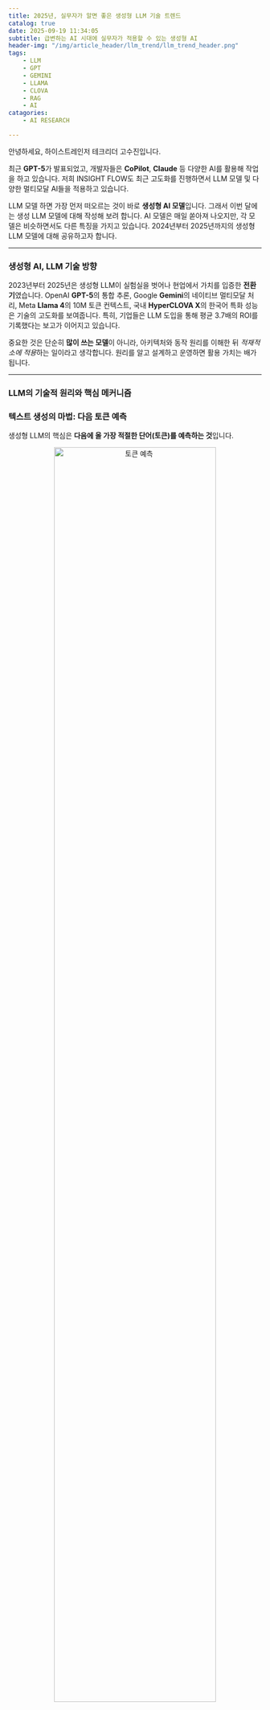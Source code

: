 ```yaml
---
title: 2025년, 실무자가 알면 좋은 생성형 LLM 기술 트렌드
catalog: true
date: 2025-09-19 11:34:05
subtitle: 급변하는 AI 시대에 실무자가 적용할 수 있는 생성형 AI
header-img: "/img/article_header/llm_trend/llm_trend_header.png"
tags:
    - LLM
    - GPT
    - GEMINI
    - LLAMA
    - CLOVA
    - RAG
    - AI
catagories:
    - AI RESEARCH

---
```


안녕하세요, 하이스트레인저 테크리더 고수진입니다.

최근 **GPT-5**가 발표되었고, 개발자들은 **CoPilot**, **Claude** 등 다양한 AI를 활용해 작업을 하고 있습니다. 저희 INSIGHT FLOW도 최근 고도화를 진행하면서 LLM 모델 및 다양한 멀티모달 AI들을 적용하고 있습니다.

LLM 모델 하면 가장 먼저 떠오르는 것이 바로 **생성형 AI 모델**입니다. 그래서 이번 달에는 생성 LLM 모델에 대해 작성해 보려 합니다. AI 모델은 매일 쏟아져 나오지만, 각 모델은 비슷하면서도 다른 특징을 가지고 있습니다. 2024년부터 2025년까지의 생성형 LLM 모델에 대해 공유하고자 합니다.

---

### **생성형 AI, LLM 기술 방향**

2023년부터 2025년은 생성형 LLM이 실험실을 벗어나 현업에서 가치를 입증한 **전환기**였습니다. OpenAI **GPT-5**의 통합 추론, Google **Gemini**의 네이티브 멀티모달 처리, Meta **Llama 4**의 10M 토큰 컨텍스트, 국내 **HyperCLOVA X**의 한국어 특화 성능은 기술의 고도화를 보여줍니다. 특히, 기업들은 LLM 도입을 통해 평균 3.7배의 ROI를 기록했다는 보고가 이어지고 있습니다.

중요한 것은 단순히 **많이 쓰는 모델**이 아니라, 아키텍처와 동작 원리를 이해한 뒤 *적재적소에 적용*하는 일이라고 생각합니다. 원리를 알고 설계하고 운영하면 활용 가치는 배가 됩니다.

---

### **LLM의 기술적 원리와 핵심 메커니즘**

### **텍스트 생성의 마법: 다음 토큰 예측**

생성형 LLM의 핵심은 **다음에 올 가장 적절한 단어(토큰)를 예측하는 것**입니다.

<div style="text-align: center;">
<img src="/img/article/llm_trend/token_predict.png" alt="토큰 예측" style="width: 80%; height: auto; border-radius: 10px;">
</div>

사용자가 "**오늘 날씨가**"라고 입력하면, 모델은 다음 토큰 후보(예: “좋네요”, “어때요”, “화창해요” 등)에 **확률을 매기고 규칙에 따라 하나를 선택**합니다. 이 과정을 반복해 문장과 문단이 생성됩니다.

실제 생성 절차는 다음과 같습니다.

1. 입력 문장을 **토큰**으로 분해합니다.
2. 각 토큰을 **임베딩 벡터**로 변환합니다.
3. **트랜스포머**가 토큰 간 의존성을 계산해 다음 토큰의 확률 분포를 만듭니다.
4. **샘플링 규칙**(*temperature*, *top-p/top-k* 등)에 따라 다음 토큰을 선택합니다.

### **트랜스포머 아키텍처**

<div style="text-align: center;">
<img src="/img/article/llm_trend/attention.png" alt="attention architecture" style="width: 80%; height: auto; border-radius: 10px;">
</div>

**어텐션**은 모델이 입력 데이터에서 가장 중요한 부분에 **집중**할 수 있도록 도와주는 기법입니다. 이는 **트랜스포머** 모델의 핵심이며, 2017년 구글이 발표한 논문 "*Attention Is All You Need*"에서 소개되었습니다. 트랜스포머는 기존 신경망의 한계를 해결하며 병렬 처리를 가능하게 했고, 긴 문장의 의존 관계를 더 효과적으로 분석할 수 있게 되었습니다.

### **3단계 훈련 파이프라인의 진화**

LLM 훈련 과정은 3단계로 구분됩니다.

<div style="text-align: center;">
<img src="/img/article/llm_trend/trainging pipeline.png" alt="trainging pipeline" style="width: 80%; height: auto; border-radius: 10px;">
</div>

1. **사전 훈련**: 수조 개의 토큰으로 언어의 기본 패턴을 학습합니다.
2. **지도학습 미세조정(SFT)**: 미리 학습된 모델을 고품질 데이터셋으로 대화 능력을 개발합니다.
3. **인간피드백 강화학습(RLHF)**: 모델이 인간의 선호도에 맞는 응답을 생성하도록 최적화합니다.

최근에는 *Constitutional AI*와 **DPO(Direct Preference Optimization)** 같은 새로운 정렬 기법이 등장하고 있습니다.

### **모델 크기와 성능의 관계**

스케일링 법칙에 따르면 모델 크기, 훈련 데이터, 계산량이 증가할수록 성능이 향상됩니다.

- **7B 모델**: 약 14GB 메모리가 필요해 로컬 실행이 가능합니다.
- **70B 모델**: 140GB 메모리로 전문 GPU가 필요합니다.
- **175B+ 모델**: 클라우드 서비스를 통한 접근이 현실적입니다.

---

### **2025년 주요 LLM 모델 완전 분석**

<span style="background-color: #e2d8f8ff; padding: 2px; border-radius: 4px">**GPT 시리즈: 비추론과 고급 추론**</span>

<div style="text-align: center;">
<img src="/img/article/llm_trend/gpt.png" alt="gpt5 eval" style="width: 80%; height: auto; border-radius: 10px;">
</div>

2025년 8월 8일 OpenAI는 **GPT 5**를 공개했습니다. GPT 5는 빠른 응답과깊은 추론을 자동으로 선택하는 통합 시스템으로 설계되었고, **AIME 2025 무도구 94.6%, SWE-bench Verified 74.9%**의 성능을 보였습니다. 또한 시스템 카드에서는 이전 추론 모델 OpenAI o3 대비 허위 응답(deception)이 눈에 띄게 줄어든 것으로 나타났습니다. 창작 품질에 대해선 *GPT 4가 더 낫다*라는 후기가 많은 편이지만 이전 모델에 비해 코딩 품질에 대해서는 향상된 결과를 보이는 듯 합니다. 

<span style="background-color: #e2d8f8ff; padding: 2px; border-radius: 4px">**Claude: Constitutional AI의 완성**</span>

<div style="text-align: center;">
<img src="/img/article/llm_trend/claude.png" alt="claude" style="width: 80%; height: auto; border-radius: 10px;">
</div>

**Claude**는 2025년 8월 5일 <u>‘Claude Opus 4.1’</u>을 공개했습니다. Opus는 복잡한 분석·코딩 같은 전문 작업에 최적화된 최상위 모델이고, Sonnet은 속도·비용·성능의 중간 균형형입니다. Anthropic의 Constitutional AI 접근은 안전성과 유용성의 균형을 지향하며, Opus 4.1은 **SWE-bench Verified에서 74.5%**로 코딩 성능이 크게 개선되었습니다. 컨텍스트는 일반적으로 200K 토큰급을 지원하며, Sonnet 4는 API에서 최대 1M 토큰 컨텍스트도 제공합니다. 또 *MCP(Model Context Protocol) 를 지원하는 생태계라 외부 데이터·도구 연결이 수월합니다.*
실사용에서는 세션이 바뀌면 대화 맥락이 자동으로 이어지지 않는 점(프로젝트별 영속 메모리 한계)과, 긴 입력에서는 컨텍스트 한도에 걸릴 수 있다는 점이 단점으로 느껴질 수 있습니다. 그럼에도 코딩·분석·작성 품질은 최근 제가 사용한 LLM 중에서는 가장 우수한 축에 들었습니다.

<span style="background-color: #e2d8f8ff; padding: 2px; border-radius: 4px">**Gemini: 네이티브 멀티모달의 강자**</span>

<div style="text-align: center;">
<img src="/img/article/llm_trend/gpt.png" alt="gpt" style="width: 80%; height: auto; border-radius: 10px;">
</div>

2025년 3월부터 8월 사이에 구글은 **Gemini 2.5** 시리즈를 Pro부터 Flash-Lite까지 순차 공개했습니다. Android 사용자라면 스마트폰에 이미 탑재된 경우가 많아 접근성이 가장 높다고 볼 수 있습니다. 최근 사진으로 피규어 만들기 등 좋은 유행도 보이고 있으며, Claude처럼 MCP를 지원하며, Google AI Studio에서 Gemini API를 통해 세부 파라미터를 조정해 모델 출력을 직접 실험할 수 있습니다.

<span style="background-color: #e2d8f8ff; padding: 2px; border-radius: 4px">**Llama 4: 오픈 웨이트 언어 모델**</span>

<div style="text-align: center;">
<img src="/img/article/llm_trend/llama.png" alt="Llama" style="width: 80%; height: auto; border-radius: 10px;">
</div>

메타의 **Llama**는 *오픈 웨이트 전략*으로 세상에 나왔습니다. <u>초기에는 Alpaca, Vicuna처럼 LLaMA를 파인튜닝한 파생 모델들이 빠르게 등장하며 LLM 시장이 커지는 것에 기여</u>하기도 했습니다. 2025년 공개된 Llama 4는 MoE 구조를 채택한 네이티브 멀티모달 계열로, 입력에 따라 일부 전문가만 선택적으로 활성화해 연산 효율을 높이는 것이 특징입니다. 다만 큰 장점인 파라미터와 토큰 규모에 비해서 성능은... 역으로 가는 걸 보면 데이터만이 성능을 보장하는 것이 아니라 모델 설계와 개발 또한 중요한 것이라는 것을 다시금 깨닫게 됩니다. 

<span style="background-color: #e2d8f8ff; padding: 2px; border-radius: 4px">**HyperCLOVA: 한국어 특화 모델**</span>

<div style="text-align: center;">
<img src="/img/article/llm_trend/hyperclova.jpg" alt="하이퍼클로바" style="width: 80%; height: auto; border-radius: 10px;">
</div>

네이버 **HyperCLOVA X**는 14개 글로벌 모델 중 한국어, 상식, 수학, 코딩 부문에서 1위를 달성했습니다. 한국어 데이터를 6,500배 더 학습하여 ChatGPT 대비 압도적인 한국어 성능을 보이며, 한국어 특화 토크나이저로 해외 LLM 대비 최대 2배 빠른 처리가 가능합니다. 또한, 아무래도 네이버가 개발해서 *보안이 중요한 기업이나 공공기관에서 도입을 고려*하지 않을까요?

<span style="background-color: #e2d8f8ff; padding: 2px; border-radius: 4px">**DeepSeek: LLM 오픈소스 생태계**</span>

<div style="text-align: center;">
<img src="/img/article/llm_trend/deepseek.png" alt="토큰 예측" style="width: 80%; height: auto; border-radius: 10px;">
</div>

이외에도 한 때 떠들썩했던 **DeepSeek**는 2025년 8월 20일에 3.1버전을 출시하였습니다. DeepSeek는 에이전틱 AI를 추구하며 다른 모델과는 다르게 개발하고 출시하는 모든 것들에 대하여 *논문과 오픈소스, 오픈웨이트모델이 배포된다*는 것이 장점입니다. 언제나 논문 읽는 건 도움이 되므로 시간 나실 때 읽어보는 것을 추천드립니다. 


### 논문 정리



**TRANSFORMER** [Attention Is All You Need](https://arxiv.org/pdf/1706.03762)

**GPT** [GPT-4 Technical Report](https://arxiv.org/pdf/2303.08774)

**GEMINI** [Gemini 2.5: Pushing the Frontier with Advanced Reasoning, Multimodality, Long Context, and Next Generation Agentic Capabilities](https://arxiv.org/pdf/2507.06261)

**CLAUDE** [Scaling Monosemanticity: Extracting Interpretable Features from Claude 3 Sonnet](https://transformer-circuits.pub/2024/scaling-monosemanticity/index.html)

**Llama** [The Llama 3 Herd of Models](https://arxiv.org/pdf/2407.21783)

**HyperCLOVA** [HyperCLOVA X Technical Report](https://arxiv.org/pdf/2404.01954)

**DeepSeek** [Insights into DeepSeek-V3](https://arxiv.org/pdf/2505.09343)


---

### **2024-2025년 혁신 트렌드**

<span style="background-color: #f8edd8ff; padding: 2px; border-radius: 4px">**1. 멀티모달 AI의 발달**</span>

**GPT**, **Gemini** 등 많은 LLM 모델이 텍스트뿐만 아니라 이미지, 파일 등 다양한 **멀티모달**을 지원하고 있습니다. 문서 요약 및 추출, 텍스트와 이미지의 혼합된 결과, 간단한 영상 생성 등 다양한 업무에 활용될 수 있습니다.

<span style="background-color: #f8edd8ff; padding: 2px; border-radius: 4px">**2. RAG 시스템의 성숙과 진화**</span>

**RAG(Retrieval-Augmented Generation)** 시스템은 하이브리드 검색(*시맨틱 검색+키워드 검색*)을 결합해 검색 정확도를 높였습니다. 최근 **Qdrant**, **MongoDB Vector Search** 등의 벡터 데이터베이스가 주목받으며, **RAG vs. 긴 컨텍스트** 활용에 대한 논의도 활발해지고 있습니다.

<span style="background-color: #f8edd8ff; padding: 2px; border-radius: 4px">**3. AI 에이전트 시스템**</span>

**ReAct(Reasoning + Acting) 프레임워크**가 에이전트 개발의 표준이 되었고, *OpenAI 호환 Function Calling API*로 에이전트 구축이 단순화되었습니다. **Berkeley Function Calling Leaderboard(BFCL)**에서 Llama 3.1 405B가 1위를 차지하며, 자동 코드 생성, SQL 쿼리 자동 생성 등 다양한 분야에서 활용되고 있습니다. 마이크로소프트 또한 **Azure**, **MS Office**, **Copilot** 등과 연동하여 에이전트 시스템을 고도화하고 있습니다.

<span style="background-color: #f8edd8ff; padding: 2px; border-radius: 4px">**4. AI 도입을 위한 클라우드 전략의 변화**</span>

최근 **프라이빗 클라우드**가 다시 부상하고 있습니다. **퍼블릭+프라이빗을 병행하는 하이브리드 전략**을 채택하는 기업이 늘고 있습니다. 경험적으로 퍼블릭 클라우드 비용이 프라이빗 인프라의 소유 비용 대비 약 60–70% 수준에 이르면 프라이빗이 더 경제적일 수 있기 때문입니다.

### **성공적인 LLM 도입 3단계(권장 프레임)**

1. **탐색/검증**: AI 범용 모델을 활용해 **업무 적합성·효용**을 빠르게 검증(*PoC*).
2. **최적화/SaaS 활용**: 특정 업무에 맞는 **SaaS/플랫폼**으로 **효율·속도**를 끌어올림.
3. **맞춤형 시스템**: 사내 데이터·규제·비용 구조에 맞는 **커스텀 파이프라인/미세조정·에이전트**로 **최대 효과** 달성.

> *만약 회사에서 도입을 고려 중이라면, 현재 업무·데이터·보안 요구사항을 정리한 뒤 위 순서대로 단계적 확장하면 좋습니다……*
> 

---

### **미래 전망과 시사점**

이제 좋은 모델 선택의 기준은 "어떤 모델이 최고인가?"가 아니라 "<span style="color: red">**나의 요구사항에 가장 적합한 모델은 무엇인가?</span>**"로 변화했습니다. 저는 상황에 따라 다른 AI를 활용하는 편입니다. 

- **성능 최우선**: *Claude Opus/GPT-5 Pro*
- **균형 최우선**: *Gemini 2.5 Flash/Claude Sonnet*

물론 저는 Data Scientist로서의 역할을 수행하는 사람이며 다른 직업을 가지신 분들은 다른 모델을 더 선호할 수도 있을 것 같습니다. 다양한 모델을 사용해보시고 적합한 모델을 선정하시길 바랍니다. 

---

### **마치며**

처음 기술 블로그에 작성하게 될 글이 어떤 글이 되어야 할지 고민이 되었습니다. 실무적으로 사용을 하기 좋은 게 어떤 것이 있을까 고민을 하다 LLM으로 저의 첫 글을 쓰게 되었습니다. 처음 AI를 배웠을때부터 지금까지 뭐 하나 멈추는 것없이 기술은 끊임없이 발전하고 제가 배울 것은 매일매일 새로 생겨나는 느낌입니다. 2022년에는 생각도 못했던 것들이 몇 년 사이에 휘몰아치는 기분입니다. 옛날에는 글자 인식만 할 줄 알아도 우와 하던 시기가 있었는데 지금은 그정도는 아무것도 아닌 수준이 되었습니다. 불과 그게 10년도 채 되지 않았는데도요. 그만큼 AI는 기술 발전이 급격하게 진행되고 있습니다. 그만큼 배울 것도 많은 것 같습니다.

이 글이 LLM이 어떻게 동작하는지 궁금하셨던 분께 작은 실마리가 되었으면 합니다. 이 글이 AI에 관심을 갖는 계기가 된다면 더없이 기쁠 것 같습니다.
읽어주셔서 감사합니다.